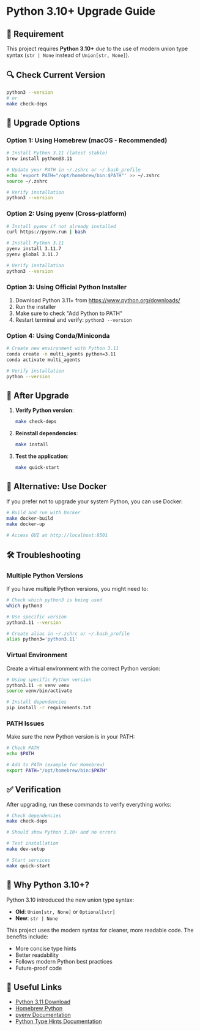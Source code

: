 # Python 3.10+ Upgrade Guide

## 🚨 Requirement
This project requires **Python 3.10+** due to the use of modern union type syntax (`str | None` instead of `Union[str, None]`).

## 🔍 Check Current Version
```bash
python3 --version
# or
make check-deps
```

## 🚀 Upgrade Options

### Option 1: Using Homebrew (macOS - Recommended)
```bash
# Install Python 3.11 (latest stable)
brew install python@3.11

# Update your PATH in ~/.zshrc or ~/.bash_profile
echo 'export PATH="/opt/homebrew/bin:$PATH"' >> ~/.zshrc
source ~/.zshrc

# Verify installation
python3 --version
```

### Option 2: Using pyenv (Cross-platform)
```bash
# Install pyenv if not already installed
curl https://pyenv.run | bash

# Install Python 3.11
pyenv install 3.11.7
pyenv global 3.11.7

# Verify installation
python3 --version
```

### Option 3: Using Official Python Installer
1. Download Python 3.11+ from https://www.python.org/downloads/
2. Run the installer
3. Make sure to check "Add Python to PATH"
4. Restart terminal and verify: `python3 --version`

### Option 4: Using Conda/Miniconda
```bash
# Create new environment with Python 3.11
conda create -n multi_agents python=3.11
conda activate multi_agents

# Verify installation
python --version
```

## 🔧 After Upgrade

1. **Verify Python version**:
   ```bash
   make check-deps
   ```

2. **Reinstall dependencies**:
   ```bash
   make install
   ```

3. **Test the application**:
   ```bash
   make quick-start
   ```

## 🐳 Alternative: Use Docker

If you prefer not to upgrade your system Python, you can use Docker:

```bash
# Build and run with Docker
make docker-build
make docker-up

# Access GUI at http://localhost:8501
```

## 🛠️ Troubleshooting

### Multiple Python Versions
If you have multiple Python versions, you might need to:

```bash
# Check which python3 is being used
which python3

# Use specific version
python3.11 --version

# Create alias in ~/.zshrc or ~/.bash_profile
alias python3='python3.11'
```

### Virtual Environment
Create a virtual environment with the correct Python version:

```bash
# Using specific Python version
python3.11 -m venv venv
source venv/bin/activate

# Install dependencies
pip install -r requirements.txt
```

### PATH Issues
Make sure the new Python version is in your PATH:

```bash
# Check PATH
echo $PATH

# Add to PATH (example for Homebrew)
export PATH="/opt/homebrew/bin:$PATH"
```

## ✅ Verification

After upgrading, run these commands to verify everything works:

```bash
# Check dependencies
make check-deps

# Should show Python 3.10+ and no errors

# Test installation
make dev-setup

# Start services
make quick-start
```

## 📝 Why Python 3.10+?

Python 3.10 introduced the new union type syntax:
- **Old**: `Union[str, None]` or `Optional[str]`
- **New**: `str | None`

This project uses the modern syntax for cleaner, more readable code. The benefits include:
- More concise type hints
- Better readability
- Follows modern Python best practices
- Future-proof code

## 🔗 Useful Links

- [Python 3.11 Download](https://www.python.org/downloads/)
- [Homebrew Python](https://formulae.brew.sh/formula/python@3.11)
- [pyenv Documentation](https://github.com/pyenv/pyenv)
- [Python Type Hints Documentation](https://docs.python.org/3/library/typing.html)
